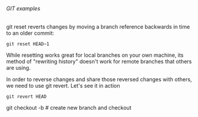 ###### GIT examples
git reset reverts changes by moving a branch reference backwards in time to an older commit:

```
git reset HEAD~1
```
While resetting works great for local branches on your own machine, its method of "rewriting history" doesn't work for remote branches that others are using.

In order to reverse changes and share those reversed changes with others, we need to use git revert. Let's see it in action

```
git revert HEAD
```

git checkout -b # create new branch and checkout 
